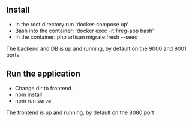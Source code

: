 ## Install 

- In the root directory run 'docker-compose up'
- Bash into the container: 'docker exec -it fireg-app bash'
- In the container: php artisan migrate:fresh --seed

The backend and DB is up and running, by default on the 9000 and 9001 ports

## Run the application

- Change dir to frontend
- npm install
- npm run serve

The frontend is up and running, by default on the 8080 port
